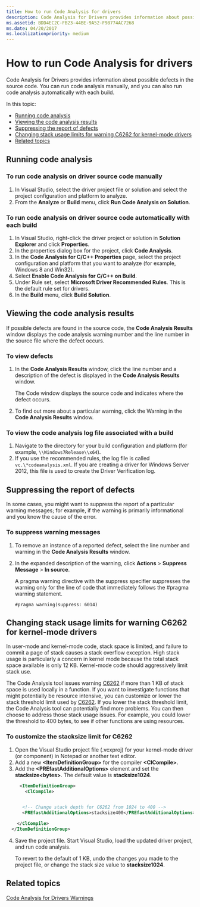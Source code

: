 ```yaml
---
title: How to run Code Analysis for drivers
description: Code Analysis for Drivers provides information about possible defects in the source code. You can run code analysis manually, and you can also run code analysis automatically with each build.
ms.assetid: BDD4EC2C-FB23-44BE-9A52-F98774AC7268
ms.date: 04/20/2017
ms.localizationpriority: medium
---
```


# How to run Code Analysis for drivers

Code Analysis for Drivers provides information about possible defects in the source code. You can run code analysis manually, and you can also run code analysis automatically with each build.

In this topic:

* [Running code analysis](#running-code-analysis)
* [Viewing the code analysis results](#viewing-the-code-analysis-results)
* [Suppressing the report of defects](#suppressing-the-report-of-defects)
* [Changing stack usage limits for warning C6262 for kernel-mode drivers](#changing-stack-usage-limits-for-warning-c6262-for-kernel-mode-drivers)
* [Related topics](#related-topics)

## Running code analysis

### To run code analysis on driver source code manually

1. In Visual Studio, select the driver project file or solution and select the project configuration and platform to analyze.
2. From the **Analyze** or **Build** menu, click **Run Code Analysis on Solution**.

### To run code analysis on driver source code automatically with each build

1. In Visual Studio, right-click the driver project or solution in **Solution Explorer** and click **Properties**.
2. In the properties dialog box for the project, click **Code Analysis**.
3. In the **Code Analysis for C/C++ Properties** page, select the project configuration and platform that you want to analyze (for example, Windows 8 and Win32).
4. Select **Enable Code Analysis for C/C++ on Build**.
5. Under Rule set, select **Microsoft Driver Recommended Rules**. This is the default rule set for drivers.
6. In the **Build** menu, click **Build Solution**.

## Viewing the code analysis results

If possible defects are found in the source code, the **Code Analysis Results** window displays the code analysis warning number and the line number in the source file where the defect occurs.

### To view defects

1. In the **Code Analysis Results** window, click the line number and a description of the defect is displayed in the **Code Analysis Results** window.

   The Code window displays the source code and indicates where the defect occurs.

2. To find out more about a particular warning, click the Warning in the **Code Analysis Results** window.

### To view the code analysis log file associated with a build

1. Navigate to the directory for your build configuration and platform (for example, `\\Windows7Release\\x64`).
2. If you use the recommended rules, the log file is called `vc.\*codeanalysis.xml`. If you are creating a driver for Windows Server 2012, this file is used to create the Driver Verification log.

## Suppressing the report of defects

In some cases, you might want to suppress the report of a particular warning messages; for example, if the warning is primarily informational and you know the cause of the error.

### To suppress warning messages

1. To remove an instance of a reported defect, select the line number and warning in the **Code Analysis Results** window.
2. In the expanded description of the warning, click **Actions** &gt; **Suppress Message** &gt; **In source**.

   A pragma warning directive with the suppress specifier suppresses the warning only for the line of code that immediately follows the \#pragma warning statement.

    ```command
    #pragma warning(suppress: 6014)
    ```

## Changing stack usage limits for warning C6262 for kernel-mode drivers

In user-mode and kernel-mode code, stack space is limited, and failure to commit a page of stack causes a stack overflow exception. High stack usage is particularly a concern in kernel mode because the total stack space available is only 12 KB. Kernel-mode code should aggressively limit stack use.

The Code Analysis tool issues warning [C6262](https://go.microsoft.com/fwlink/p/?linkid=321750) if more than 1 KB of stack space is used locally in a function. If you want to investigate functions that might potentially be resource intensive, you can customize or lower the stack threshold limit used by [C6262](https://go.microsoft.com/fwlink/p/?linkid=321750). If you lower the stack threshold limit, the Code Analysis tool can potentially find more problems. You can then choose to address those stack usage issues. For example, you could lower the threshold to 400 bytes, to see if other functions are using resources.

### To customize the stacksize limit for C6262

1. Open the Visual Studio project file (.vcxproj) for your kernel-mode driver (or component) in Notepad or another text editor.
2. Add a new **\<ItemDefinitionGroup\>** for the compiler **\<ClCompile\>**.
3. Add the **\<PREfastAdditionalOptions\>** element and set the **stacksize\<bytes\>**. The default value is **stacksize1024**.

```XML
     <ItemDefinitionGroup>
       <ClCompile>


      <!-- Change stack depth for C6262 from 1024 to 400 -->
      <PREfastAdditionalOptions>stacksize400</PREfastAdditionalOptions>

    </ClCompile>
  </ItemDefinitionGroup>
```

4. Save the project file. Start Visual Studio, load the updated driver project, and run code analysis.

   To revert to the default of 1 KB, undo the changes you made to the project file, or change the stack size value to **stacksize1024**.

## Related topics

[Code Analysis for Drivers Warnings](prefast-for-drivers-warnings.md)
